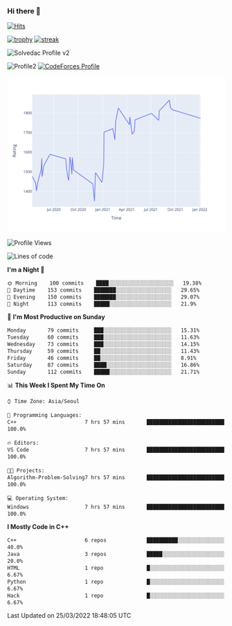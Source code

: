 ### Hi there 👋

<!--
**ingyu1008/ingyu1008** is a ✨ _special_ ✨ repository because its `README.md` (this file) appears on your GitHub profile.

Here are some ideas to get you started:

- 🔭 I’m currently working on ...
- 🌱 I’m currently learning ...
- 👯 I’m looking to collaborate on ...
- 🤔 I’m looking for help with ...
- 💬 Ask me about ...
- 📫 How to reach me: ...
- 😄 Pronouns: ...
- ⚡ Fun fact: ...
[![Github Profile](https://github-readme-stats.vercel.app/api?username=ingyu1008&count_private=true&hide=contribs,prs&show_icons=true&theme=vue-dark)](https://github.com/ingyu1008)  
-->
[![Hits](https://hits.seeyoufarm.com/api/count/incr/badge.svg?url=https%3A%2F%2Fgithub.com%2Fingyu1008)](https://github.com/ingyu1008)

[![trophy](https://github-profile-trophy.vercel.app/?username=ingyu1008&row=2&column=3&theme=flat)](https://github.com/ryo-ma/github-profile-trophy)
[![streak](https://github-readme-streak-stats.herokuapp.com/?user=ingyu1008)](https://github.com/ingyu1008)

<!-- ![Solvedac Profile](http://mazassumnida.wtf/api/v2/generate_badge?boj=ingyu1008) -->
![Solvedac Profile v2](https://github-readme-solvedac.hyp3rflow.vercel.app/api/?handle=ingyu1008)

![Profile2](https://github-readme-stats.vercel.app/api?username=ingyu1008&show_icons=true&hide_border=true&count_private=true)
[![CodeForces Profile](http://cf.leed.at?id=MatWhyTle)](https://codeforces.com/profile/MatWhyTle)

![Codeforces Graph](https://github.com/ingyu1008/Algorithm-Problem-Solving/blob/master/cfStats.svg)

<!--START_SECTION:waka-->
![Profile Views](http://img.shields.io/badge/Profile%20Views-2-blue)

![Lines of code](https://img.shields.io/badge/From%20Hello%20World%20I%27ve%20Written-621%20Thousand%20lines%20of%20code-blue)

**I'm a Night 🦉** 

```text
🌞 Morning    100 commits    ████░░░░░░░░░░░░░░░░░░░░░   19.38% 
🌆 Daytime    153 commits    ███████░░░░░░░░░░░░░░░░░░   29.65% 
🌃 Evening    150 commits    ███████░░░░░░░░░░░░░░░░░░   29.07% 
🌙 Night      113 commits    █████░░░░░░░░░░░░░░░░░░░░   21.9%

```
📅 **I'm Most Productive on Sunday** 

```text
Monday       79 commits     ███░░░░░░░░░░░░░░░░░░░░░░   15.31% 
Tuesday      60 commits     ███░░░░░░░░░░░░░░░░░░░░░░   11.63% 
Wednesday    73 commits     ███░░░░░░░░░░░░░░░░░░░░░░   14.15% 
Thursday     59 commits     ██░░░░░░░░░░░░░░░░░░░░░░░   11.43% 
Friday       46 commits     ██░░░░░░░░░░░░░░░░░░░░░░░   8.91% 
Saturday     87 commits     ████░░░░░░░░░░░░░░░░░░░░░   16.86% 
Sunday       112 commits    █████░░░░░░░░░░░░░░░░░░░░   21.71%

```


📊 **This Week I Spent My Time On** 

```text
⌚︎ Time Zone: Asia/Seoul

💬 Programming Languages: 
C++                      7 hrs 57 mins       █████████████████████████   100.0%

🔥 Editors: 
VS Code                  7 hrs 57 mins       █████████████████████████   100.0%

🐱‍💻 Projects: 
Algorithm-Problem-Solving7 hrs 57 mins       █████████████████████████   100.0%

💻 Operating System: 
Windows                  7 hrs 57 mins       █████████████████████████   100.0%

```

**I Mostly Code in C++** 

```text
C++                      6 repos             ██████████░░░░░░░░░░░░░░░   40.0% 
Java                     3 repos             █████░░░░░░░░░░░░░░░░░░░░   20.0% 
HTML                     1 repo              █░░░░░░░░░░░░░░░░░░░░░░░░   6.67% 
Python                   1 repo              █░░░░░░░░░░░░░░░░░░░░░░░░   6.67% 
Hack                     1 repo              █░░░░░░░░░░░░░░░░░░░░░░░░   6.67%

```



 Last Updated on 25/03/2022 18:48:05 UTC
<!--END_SECTION:waka-->
